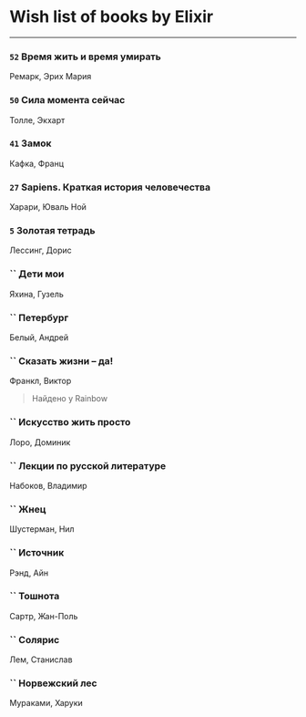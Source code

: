 # Wish list of books by Elixir
---

### `52` Время жить и время умирать
Ремарк, Эрих Мария

### `50` Сила момента сейчас
Толле, Экхарт

### `41` Замок
Кафка, Франц

### `27` Sapiens. Краткая история человечества
Харари, Юваль Ной

### `5` Золотая тетрадь
Лессинг, Дорис

### `` Дети мои
Яхина, Гузель

### `` Петербург
Белый, Андрей

### `` Сказать жизни – да!
Франкл, Виктор
> Найдено у Rainbow

### `` Искусство жить просто
Лоро, Доминик

### `` Лекции по русской литературе
Набоков, Владимир

### `` Жнец
Шустерман, Нил

### `` Источник
Рэнд, Айн

### `` Тошнота
Сартр, Жан-Поль

### `` Солярис
Лем, Станислав

### `` Норвежский лес
Мураками, Харуки

